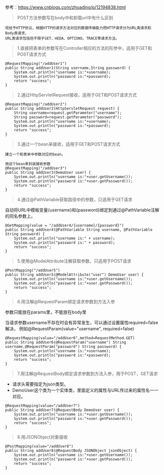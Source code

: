 参考：https://www.cnblogs.com/zhoading/p/12194838.html

> POST方法参数写在body中和卸载url中有什么区别

```text
现给予HTTP协议，根据HTTP的请求方法对应的数据传输能力把HTTP请求分为URL类请求和Body类请求，
URL类请求包括但不限于GET、HEDA、OPTIONS、TRACE等请求方法。

```



> 1.直接把表单的参数写在Controller相应的方法的形参中，适用于GET和POST请求方式

```text
@RequestMapping("/addUser1")
public String addUser1(String username,String password) {
    System.out.println("username is:"+username);
    System.out.println("password is:"+password);
    return "success";
}
```

> 2.通过HttpServletRequest接收，适用于GET和POST请求方式

```text
@RequestMapping("/addUser2")
public String addUser2(HttpServletRequest request) {
    String username=request.getParameter("username");
    String password=request.getParameter("password");
    System.out.println("username is:"+username);
    System.out.println("password is:"+password);
    return "success";
}
```

> 3.通过一个bean来接收，适用于GET和POST请求方式

```text
建立一个和表单中参数对应的bean。

用这个bean来封装接收参数
@RequestMapping("/addUser3")
public String addUser3(DemoUser user) {
    System.out.println("username is:"+user.getUsername());
    System.out.println("password is:"+user.getPassword());
    return "success";
}
```

> 4.通过@PathVariable获取路径中的参数，只适用于GET请求

自动将URL中模板变量{username}和{password}绑定到通过@PathVariable注解的同名参数上。

```text
@GetMapping(value = "/addUser4/{username}/{password}")
public String addUser4(@PathVariable String username, @PathVariable String password) {
    System.out.println("username is:" + username);
    System.out.println("password is:" + password);
    return "success";
}
```

> 5.使用@ModelAttribute注解获取参数，只适用于POST请求

```text
@PostMapping("/addUser5")
public String addUser5(@ModelAttribute("user") DemoUser user) {
    System.out.println("username is:"+user.getUsername());
    System.out.println("password is:"+user.getPassword());
    return "success";
}
```

> 6.用注解@RequestParam绑定请求参数到方法入参

参数只能放在params里，不能放在body里

当请求参数username不存在时会有异常发生，可以通过设置属性required=false解决，
例如@RequestParam(value="username", required=false)

```text
@RequestMapping(value="/addUser6",method=RequestMethod.GET)
public String addUser6(@RequestParam("username") String username,@RequestParam("password") String password) {
    System.out.println("username is:"+username);
    System.out.println("password is:"+password);
    return "success";
}
```

> 7.用注解@RequestBody绑定请求参数到方法入参，用于POST，GET请求

* 请求头需要指定为json类型。
* DemoUser这个类为一个实体类，里面定义的属性与URL传过来的属性名一一对应。

```text
@RequestMapping(value="/addUser7")
public String addUser7(@RequestBody DemoUser user) {
    System.out.println("username is:"+user.getUsername());
    System.out.println("password is:"+user.getPassword());
    return "success";
}
```

> 8.用JSONObject对象接收

```text
@PostMapping(value="/addUser8")
public String addUser8(@RequestBody JSONObject jsonObject) {
    System.out.println("username is:"+user.getUsername());
    System.out.println("password is:"+user.getPassword());
    return "success";
}
```